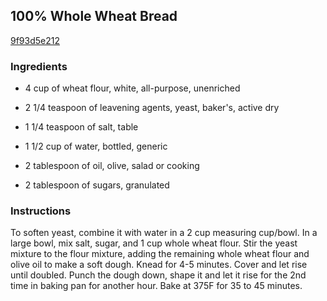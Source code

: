 ## 100% Whole Wheat Bread

[9f93d5e212](http://www.food.com/recipe/100-whole-wheat-bread-328873)

### Ingredients

 - 4 cup of wheat flour, white, all-purpose, unenriched

 - 2 1/4 teaspoon of leavening agents, yeast, baker's, active dry

 - 1 1/4 teaspoon of salt, table

 - 1 1/2 cup of water, bottled, generic

 - 2 tablespoon of oil, olive, salad or cooking

 - 2 tablespoon of sugars, granulated

### Instructions

To soften yeast, combine it with water in a 2 cup measuring cup/bowl. In a large bowl, mix salt, sugar, and 1 cup whole wheat flour. Stir the yeast mixture to the flour mixture, adding the remaining whole wheat flour and olive oil to make a soft dough. Knead for 4-5 minutes. Cover and let rise until doubled. Punch the dough down, shape it and let it rise for the 2nd time in baking pan for another hour. Bake at 375F for 35 to 45 minutes.